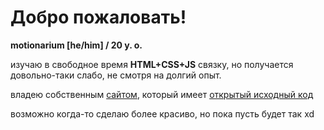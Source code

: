 # Добро пожаловать!
**motionarium [he/him] / 20 y. o.**

изучаю в свободное время **HTML+CSS+JS** связку, но получается довольно-таки слабо, не смотря на долгий опыт.

владею собственным [сайтом](https://motionarium.top), который имеет [открытый исходный код](https://github.com/motionarium/motionarium.github.io)

возможно когда-то сделаю более красиво, но пока пусть будет так xd